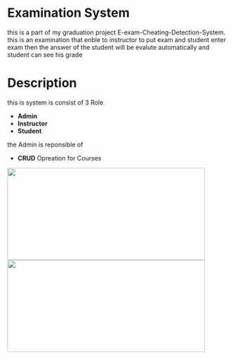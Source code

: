 # Examination System 
this is a part of my graduation project E-exam-Cheating-Detection-System.
this is an examination that enble to instructor to put exam and student enter exam then the answer of the student will be evalute automatically and student can see his grade 

# Description
this is system is consist of 3 Role
* **Admin**
* **Instructor**
* **Student**

the Admin is reponsible of 
*  **CRUD** Opreation for Courses


  <img  width="450" height="210" src="https://github.com/MostafaMagdy55/Examination-System/blob/main/images/Cousres.PNG">       <img  width="450" height="210" src="https://github.com/MostafaMagdy55/Examination-System/blob/main/images/addCourse.PNG"> 


  


